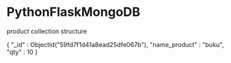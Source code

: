 # PythonFlaskMongoDB

product collection structure

{
    "_id" : ObjectId("59fd7f1d41a8ead25dfe067b"),
    "name_product" : "buku",
    "qty" : 10
}
